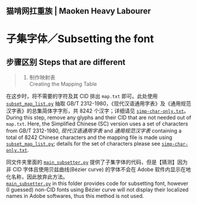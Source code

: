 ## 猫啃网扛重族 | Maoken Heavy Labourer
# 子集字体／Subsetting the font

## 步骤区别 Steps that are different

> 1. 制作映射表  
Creating the Mapping Table

在这步时，将不需要的字符及其 CID 排出 `map.txt` 即可。此处使用 [`subset_map_list.py`](./subset_map_list.py) 抽取 GB/T 2312-1980，《现代汉语通用字表》及《通用规范汉字表》的总集简体字字形，共 8242 个汉字；详细请见 [`simp-char-only.txt`](./simp-char-only.txt)。  
During this step, remove any glyphs and their CID that are not needed out of `map.txt`. Here, the Simplified Chinese (SC) version uses a set of characters from GB/T 2312-1980, *现代汉语通用字表* and *通用规范汉字表* containing a total of 8242 Chinese characters and the mapping file is made using [`subset_map_list.py`](./subset_map_list.py); details for the set of characters please see [`simp-char-only.txt`](./simp-char-only.txt).

同文件夹里面的 [`main_subsetter.py`](./main_subsetter.py) 提供了子集字体的代码，但是【猜测】因为非 CID 字体且使用贝兹曲线(Bézier curve) 的字体不会在 Adobe 软件内显示在地化名称，因此放弃此方法。  
[`main_subsetter.py`](./main_subsetter.py) in this folder provides code for subsetting font, however (I guessed) non-CID fonts using Bézier curve will not display their localized names in Adobe softwares, thus this method is not used.